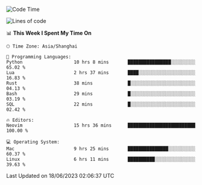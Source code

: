 <!--START_SECTION:waka-->
![Code Time](http://img.shields.io/badge/Code%20Time-1%2C405%20hrs%2039%20mins-blue)

![Lines of code](https://img.shields.io/badge/From%20Hello%20World%20I%27ve%20Written-261.5%20thousand%20lines%20of%20code-blue)

📊 **This Week I Spent My Time On** 

```text
🕑︎ Time Zone: Asia/Shanghai

💬 Programming Languages: 
Python                   10 hrs 8 mins       ████████████████░░░░░░░░░   65.02 % 
Lua                      2 hrs 37 mins       ████░░░░░░░░░░░░░░░░░░░░░   16.83 % 
Rust                     38 mins             █░░░░░░░░░░░░░░░░░░░░░░░░   04.13 % 
Bash                     29 mins             █░░░░░░░░░░░░░░░░░░░░░░░░   03.19 % 
SQL                      22 mins             █░░░░░░░░░░░░░░░░░░░░░░░░   02.42 % 

🔥 Editors: 
Neovim                   15 hrs 36 mins      █████████████████████████   100.00 % 

💻 Operating System: 
Mac                      9 hrs 25 mins       ███████████████░░░░░░░░░░   60.37 % 
Linux                    6 hrs 11 mins       ██████████░░░░░░░░░░░░░░░   39.63 % 
```


 Last Updated on 18/06/2023 02:06:37 UTC
<!--END_SECTION:waka-->
